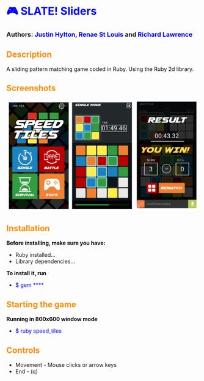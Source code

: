 <style>
span{color:blue !important;}
H2{color:DarkOrange !important;}
p{color:Black !important;}
</style>

# :video_game: <span style="color: #261E1C;">SLATE!</span> <span style="color: #CC613B;">Sliders</span>

### Authors: <span style="color: #EE811E;">Justin Hylton</span>, <span style="color: #B90000;">Renae St Louis</span> and <span style="color: #359B2C;">Richard Lawrence</span>

## Description
A sliding pattern matching game coded in Ruby.  Using the Ruby 2d library.

## Screenshots

<div style="display: block; margin-left: auto; margin-right: auto;">

![](images/screenshot.png)

</div>

## Installation

**Before installing, make sure you have:**

* Ruby installed...
* Library dependencies...

**To install it, run**

* <span>$ gem ****</span>

## Starting the game

**Running in 800x600 window mode**

* <span>$ ruby speed_tiles</span>

## Controls

* Movement - Mouse clicks or arrow keys
* End - (q)